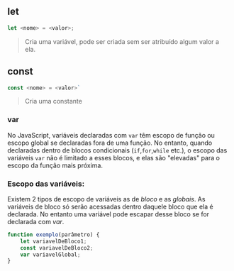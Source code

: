 ## let

```js
let <nome> = <valor>;
```
> Cria uma variável, pode ser criada sem ser atribuído algum valor a ela.

## const

```js
const <nome> = <valor>`
```
> Cria uma constante

### var

No JavaScript, variáveis declaradas com `var` têm escopo de função ou escopo global se declaradas fora de uma função. No entanto, quando declaradas dentro de blocos condicionais (`if`,`for`,`while` etc.), o escopo das variáveis `var` não é limitado a esses blocos, e elas são "elevadas" para o escopo da função mais próxima.

### Escopo das variáveis:

Existem  2 tipos de escopo de variáveis as de *bloco* e as *globais*.
As variáveis de bloco só serão acessadas dentro daquele bloco que ela é declarada. No entanto uma variável pode escapar desse bloco se for declarada com *var*.

```js
function exemplo(parâmetro) {
	let variavelDeBloco1;
	const variavelDeBloco2;
	var variavelGlobal;
}
```